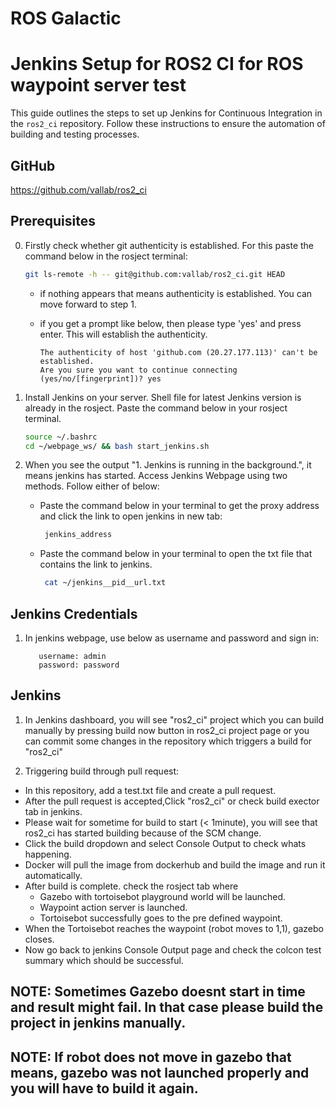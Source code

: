 # ROS Galactic
# Jenkins Setup for ROS2 CI for ROS waypoint server test

This guide outlines the steps to set up Jenkins for Continuous Integration in the `ros2_ci` repository. Follow these instructions to ensure the automation of building and testing processes.

## GitHub

https://github.com/vallab/ros2_ci

## Prerequisites

0. Firstly check whether git authenticity is established. For this paste the command below in the rosject terminal:
    ```bash
    git ls-remote -h -- git@github.com:vallab/ros2_ci.git HEAD
    ```
    - if nothing appears that means authenticity is established. You can move forward to step 1.
    - if you get a prompt like below, then please type 'yes' and press enter. This will establish the authenticity.
      
      
          The authenticity of host 'github.com (20.27.177.113)' can't be established.
          Are you sure you want to continue connecting (yes/no/[fingerprint])? yes

1. Install Jenkins on your server. Shell file for latest Jenkins version is already in the rosject. Paste the command below in your rosject terminal. 

    ```bash
    source ~/.bashrc
    cd ~/webpage_ws/ && bash start_jenkins.sh
    ```

2. When you see the output "1. Jenkins is running in the background.", it means jenkins has started. Access Jenkins Webpage using two methods. Follow either of below:
   - Paste the command below in your terminal to get the proxy address and click the link to open jenkins in new tab:
     ```bash
      jenkins_address
     ```
   - Paste the command below in your terminal to open the txt file that contains the link to jenkins.
     ```bash
      cat ~/jenkins__pid__url.txt
     ```

## Jenkins Credentials

1. In jenkins webpage, use below as username and password and sign in:
     ```
        username: admin
        password: password
     ```
   
## Jenkins

1. In Jenkins dashboard, you will see "ros2_ci" project which you can build manually by pressing build now button in ros2_ci project page or you can commit some changes in the repository which triggers a build for "ros2_ci"

2. Triggering build through pull request:
  - In this repository, add a test.txt file and create a pull request.
  - After the pull request is accepted,Click "ros2_ci" or check build exector tab in jenkins.
  - Please wait for sometime for build to start (< 1minute), you will see that ros2_ci has started building because of the SCM change.
  - Click the build dropdown and select Console Output to check whats happening.
  - Docker will pull the image from dockerhub and build the image and run it automatically.
  - After build is complete. check the rosject tab where
      - Gazebo with tortoisebot playground world will be launched.
      - Waypoint action server is launched.
      - Tortoisebot successfully goes to the pre defined waypoint.
  - When the Tortoisebot reaches the waypoint (robot moves to 1,1), gazebo closes.
  - Now go back to jenkins Console Output page and check the colcon test summary which should be successful.

## NOTE: Sometimes Gazebo doesnt start in time and result might fail. In that case please build the project in jenkins manually.

## NOTE: If robot does not move in gazebo that means, gazebo was not launched properly and you will have to build it again.
   

